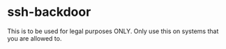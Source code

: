 # ssh-backdoor
This is to be used for legal purposes ONLY.
Only use this on systems that you are allowed to.
